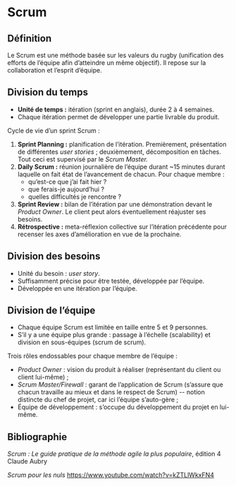 # Scrum

## Définition

Le Scrum est une méthode basée sur les valeurs du rugby (unification des efforts de l’équipe afin d’atteindre un même objectif). Il repose sur la collaboration et l’esprit d’équipe.

## Division du temps

* **Unité de temps :** itération (sprint en anglais), durée 2 à 4 semaines.
* Chaque itération permet de développer une partie livrable du produit.

Cycle de vie d’un sprint Scrum :

1. **Sprint Planning :** planification de l’itération. Premièrement, présentation de différentes _user stories_ ; deuxièmement, décomposition en tâches. Tout ceci est supervisé par le _Scrum Master._
2. **Daily Scrum :** réunion journalière de l’équipe durant ~15 minutes durant laquelle on fait état de l’avancement de chacun. Pour chaque membre :
    * qu’est-ce que j’ai fait hier ?
    * que ferais-je aujourd’hui ?
    * quelles difficultés je rencontre ?
3. **Sprint Review :** bilan de l’itération par une démonstration devant le _Product Owner_. Le client peut alors éventuellement réajuster ses besoins.
4. **Rétrospective :** meta-réflexion collective sur l’itération précédente pour recenser les axes d’amélioration en vue de la prochaine.

## Division des besoins

* Unité du besoin : _user story_.
* Suffisamment précise pour être testée, développée par l’équipe.
* Développée en une itération par l’équipe.

## Division de l’équipe

* Chaque équipe Scrum est limitée en taille entre 5 et 9 personnes.
* S’il y a une équipe plus grande : passage à l’échelle (scalability) et division en sous-équipes (scrum de scrum).

Trois rôles endossables pour chaque membre de l’équipe :

* *Product Owner* : vision du produit à réaliser (représentant du client ou client lui-même) ;
* *Scrum Master/Firewall* : garant de l’application de Scrum (s’assure que chacun travaille au mieux et dans le respect de Scrum) -- notion distincte du chef de projet, car ici l’équipe s’auto-gère ;
* Équipe de développement : s’occupe du développement du projet en lui-même.

## Bibliographie

_Scrum : Le guide pratique de la méthode agile la plus populaire_, édition 4 Claude Aubry

_Scrum pour les nuls_
<https://www.youtube.com/watch?v=kZTLlWkxFN4>
